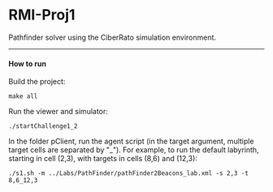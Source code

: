 # RMI-Proj1
Pathfinder solver using the CiberRato simulation environment.

---

#### How to run 

Build the project: 

`make all`

Run the viewer and simulator: 

`./startChallenge1_2` 

In the folder pClient, run the agent script (in the target argument, multiple target cells are separated by "\_").
For example, to run the default labyrinth, starting in cell (2,3), with targets in cells (8,6) and (12,3):

`./s1.sh -m ../Labs/PathFinder/pathFinder2Beacons_lab.xml -s 2,3 -t 8,6_12,3`